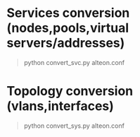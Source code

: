 # Services conversion (nodes,pools,virtual servers/addresses)

> python convert_svc.py alteon.conf

# Topology conversion (vlans,interfaces)

> python convert_sys.py alteon.conf
